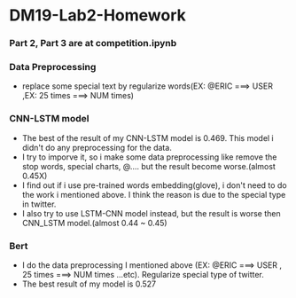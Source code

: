 # DM19-Lab2-Homework

### Part 2, Part 3 are at competition.ipynb

### Data Preprocessing
* replace some special text by regularize words(EX: @ERIC ===> USER ,EX: 25 times ===> NUM times)

### CNN-LSTM model
* The best of the result of my CNN-LSTM model is 0.469. This model i didn't do any preprocessing for the data.
* I try to imporve it, so i make some data preprocessing like remove the stop words, special charts, @.... but the result become worse.(almost 0.45X)
* I find out if i use pre-trained words embedding(glove), i don't need to do the work i mentioned above. I think the reason is due to the special type in twitter.
* I also try to use LSTM-CNN model instead, but the result is worse then CNN_LSTM model.(almost 0.44 ~ 0.45)

### Bert
* I do the data preprocessing I mentioned above (EX: @ERIC ===> USER , 25 times ===> NUM times ...etc). Regularize special type of twitter.
* The best result of my model is 0.527
